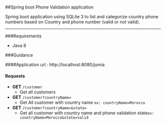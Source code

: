 ##Spring boot Phone Validation application

Spring boot application using SQLite 3 to list and categorize country phone numbers based on Country and phone number (valid or not valid).

---------- 
###Requirements 
- Java 8

###Guidance

####Application url :
    http://localhost:8080/jumia
#### Requests
- **GET** `/customer`
  - Get all customers
- **GET** `/customer?countryName=`
  - Get All customer with country name 
``ex: countryName=Morocco``
- **GET** `/customer?countryName=&state=`  
  - Get all customer with country name and phone validation state``ex: countryName=Morocco&state=valid``
  
